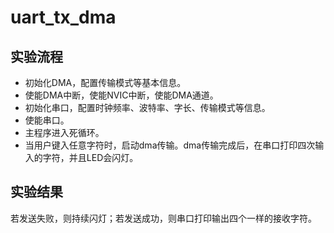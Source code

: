 # uart_tx_dma

## 实验流程

+ 初始化DMA，配置传输模式等基本信息。
+ 使能DMA中断，使能NVIC中断，使能DMA通道。
+ 初始化串口，配置时钟频率、波特率、字长、传输模式等信息。
+ 使能串口。
+ 主程序进入死循环。
+ 当用户键入任意字符时，启动dma传输。dma传输完成后，在串口打印四次输入的字符，并且LED会闪灯。

## 实验结果

若发送失败，则持续闪灯；若发送成功，则串口打印输出四个一样的接收字符。
